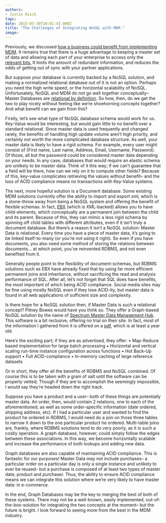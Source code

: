 ```yaml
---
authors:
- Justin Risch
tags:
date: 2015-03-30T10:01:43.000Z
title: "The Challenges of Integrating NoSQL with MDM."
image: 
---
```


Previously, we discussed [how a business could benefit from implementing MDM](https://blog.ippon.tech/doyouneedmdm/). It remains true that there is a huge advantage to keeping a master set of data and allowing each part of your enterprise to access only the [relevant bits.](https://www.xkcd.com/1289/) It limits the amount of redundant information, and reduces the odds of getting out of sync with your partner applications.

But suppose your database is currently backed by a NoSQL solution, and making a normalized relational database out of it is not an option. Perhaps you need the high write speed, or the horizontal scalability of NoSQL. Unfortunately, NoSQL and MDM do not go well together conceptually– Master Databases are [relational by definition](https://en.wikipedia.org/wiki/Master_data#Types_of_master_data). So how, then, do we get the two to play nicely without feeling like we’re shoehorning concepts together? And what benefit can we gain from this?

Firstly, let’s see what type of NoSQL database schema would work for us. Key-Value would be interesting, but would gain little to no benefit over a standard relational. Since master data is used frequently and changed rarely, the benefits of handling high update volume aren’t high priority, and certainly not worth the more complicated database structure. As well, your master data is likely to have a rigid schema. For example, every user might consist of {First name, Last name, Address, Email, Username, Password}. Of those, all but the password could be considered master data depending on your needs. In any case, databases that would require an elastic schema are unlikely to be master data. Think of it this way; if we can’t guarantee that a field will be there, how can we rely on it to compute other fields? Because of this, key-value complicates retrieving the values without benefit– and the loss of ACID compliance means no transactions with Key-Value systems.

The next, more hopeful solution is a Document database. Some existing MDM solutions currently offer the ability to import and export xml, which is a stone-throw away from being a NoSQL system and offering the benefit of flexible schemas. In fact, [EBX](http://www.orchestranetworks.com/product/) (which is XML-backed) allows you to have child-elements, which conceptually are a permanent join between the child and its parent. Because of this, they can mimic a less rigid schema by spinning off child tables with different attributes, even if it isn’t truly a document database. But there’s a reason it isn’t a NoSQL solution: Master Data is relational. Every time you have a piece of master data, it’s going to be linked itself-to-many (or you’re not using it right). So even if you have documents, you also need some method of storing the relations between documents… at which point, you’ve reinvented RDBMS, and not even benefited from it.

Generally people point to the flexibility of document-schemas, but RDBMS solutions such as EBX have already fixed that by using far more efficient permanent joins and inheritance, without sacrificing the read and analysis performance of SQL. After all, let’s not forget that SQL does have benefits, the most important of which being ACID compliance. Social media sites may be fine using mostly NoSQL even if they lose ACID-ity, but master data is found in all web applications of sufficient size and complexity.

Is there hope for a NoSQL solution then, if Master Data is such a relational concept? Pitney Bowes would have you think so. They offer a Graph-based NoSQL solution by the name of [Spectrum Master Data Management Hub](http://www.pitneybowes.com/pr/customer-information-management-software/master-data-management/spectrum-data-hub-module.html). This software is a bit reclusive, offering no trial on their site. In fact, most of the information I gathered from it is offered on a [pdf](http://www.pitneybowes.com/content/dam/pitneybowes/australia/en/legacy/docs/International/Australia/PDF/Software/data-management/SpectrumMDMHub_DS_CDLI_APAC_A4_1305_v1.pdf), which is at least a year old.

Here’s the exciting part; if they are as advertised, they offer:
 • Map-Reduce based implementation for large batch processing
 • Horizontal and vertical scaling run-time instance configuration across functions
 • Hot Back-Up support
 • Full ACID-compliance
 • In-memory caching of large reference datasets

Or in short, they offer all the benefits of RDBMS and NoSQL combined. Of course this is to be taken with a grain of salt until the software can be properly vetted; Though if they are to accomplish the seemingly impossible, I would say they’re headed down the right track.

Suppose you have a product and a user– both of these things are potentially master data. An order, then, would contain 2 relations, one to each of the aforementioned, as well as some order-specific information (date ordered, shipping address, etc). If I had a particular user and wanted to find the product he ordered in RDBMS, I would need do a join on those three tables to narrow it down to the one particular product he ordered. Multi-table joins are, frankly, where RDBMS solutions tend to do very poorly, as it is such a costly operation. A graph database, however, could simply follow the edges between these associations. In this way, we become horizontally scalable and increase the performance of both lookups and adding new data.

Graph databases are also capable of maintaining ACID compliance. This is fantastic for our purposes! Master Data may not include purchases– a particular order on a particular day is only a single instance and unlikely to ever be reused– but a purchase is composed of at least two types of master data; product and purchaser. Thus, the ability to ensure ACID compliance means we can integrate this solution where we’re very likely to have master data: in e-commerce.

In the end, Graph Databases may be the key to merging the best of both of these systems. There may not be a well-known, easily implemented, out-of-the-box-solution for integrating the two concepts at the moment– but the future is bright. I look forward to seeing more from the best in the MDM industry.
